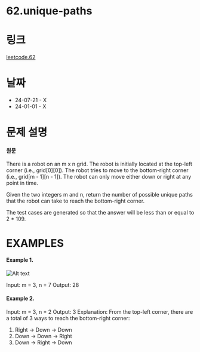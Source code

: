 # 62.unique-paths

# 링크
[leetcode.62](https://leetcode.com/problems/unique-paths/?envType=study-plan-v2&envId=leetcode-75)

# 날짜
* 24-07-21 - X
* 24-01-01 - X

# 문제 설명
#### 원문


There is a robot on an m x n grid. The robot is initially located at the top-left corner (i.e., grid[0][0]). The robot tries to move to the bottom-right corner (i.e., grid[m - 1][n - 1]). The robot can only move either down or right at any point in time.

Given the two integers m and n, return the number of possible unique paths that the robot can take to reach the bottom-right corner.

The test cases are generated so that the answer will be less than or equal to 2 * 109.



# EXAMPLES
#### Example 1.

![Alt text](https://assets.leetcode.com/uploads/2018/10/22/robot_maze.png)

Input: m = 3, n = 7
Output: 28


#### Example 2.


Input: m = 3, n = 2
Output: 3
Explanation: From the top-left corner, there are a total of 3 ways to reach the bottom-right corner:
1. Right -> Down -> Down
2. Down -> Down -> Right
3. Down -> Right -> Down